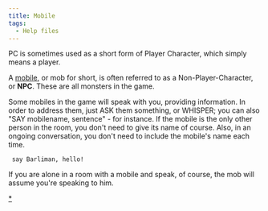 ```yaml
---
title: Mobile
tags:
  - Help files
---
```

PC is sometimes used as a short form of Player Character, which simply
means a player.

A [mobile](mobile "wikilink"), or mob for short, is often referred to as
a Non-Player-Character, or **NPC**. These are all monsters in the game.

Some mobiles in the game will speak with you, providing information. In
order to address them, just ASK them something, or WHISPER; you can also
"SAY mobilename, sentence" - for instance. If the mobile is the only
other person in the room, you don't need to give its name of course.
Also, in an ongoing conversation, you don't need to include the mobile's
name each time.

` say Barliman, hello!`

If you are alone in a room with a mobile and speak, of course, the mob
will assume you're speaking to him.

[\*](Category:Mobiles "wikilink")